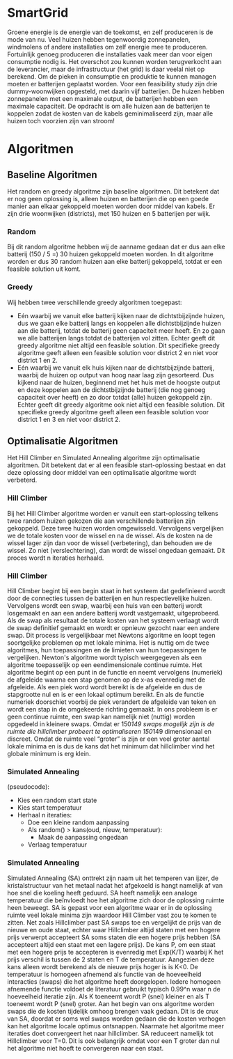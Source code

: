 # SmartGrid
Groene energie is de energie van de toekomst, en zelf produceren is de mode van nu. Veel huizen hebben tegenwoordig zonnepanelen, windmolens of andere installaties om zelf energie mee te produceren. Fortuinlijk genoeg produceren die installaties vaak meer dan voor eigen consumptie nodig is. Het overschot zou kunnen worden terugverkocht aan de leverancier, maar de infrastructuur (het grid) is daar veelal niet op berekend. Om de pieken in consumptie en produktie te kunnen managen moeten er batterijen geplaatst worden.
Voor een feasibility study zijn drie dummy-woonwijken opgesteld, met daarin vijf batterijen. De huizen hebben zonnepanelen met een maximale output, de batterijen hebben een maximale capaciteit.
De opdracht is om alle huizen aan de batterijen te koppelen zodat de kosten van de kabels geminimaliseerd zijn, maar alle huizen toch voorzien zijn van stroom!

# Algoritmen

## Baseline Algoritmen
Het random en greedy algoritme zijn baseline algoritmen. Dit betekent dat er nog geen oplossing is, alleen huizen en batterijen die op een goede manier aan elkaar gekoppeld moeten worden door middel van kabels. Er zijn drie woonwijken (districts), met 150 huizen en 5 batterijen per wijk.

### Random
Bij dit random algoritme hebben wij de aanname gedaan dat er dus aan elke batterij (150 / 5 =) 30 huizen gekoppeld moeten worden. In dit algoritme worden er dus 30 random huizen aan elke batterij gekoppeld, totdat er een feasible solution uit komt.

### Greedy
Wij hebben twee verschillende greedy algoritmen toegepast:
- Eén waarbij we vanuit elke batterij kijken naar de dichtstbijzijnde huizen, dus we gaan elke batterij langs en koppelen alle dichtstbijzijnde huizen aan die batterij, totdat de batterij geen capaciteit meer heeft. En zo gaan we alle batterijen langs totdat de batterijen vol zitten. Echter geeft dit greedy algoritme niet altijd een feasible solution. Dit specifieke greedy algoritme geeft alleen een feasible solution voor district 2 en niet voor district 1 en 2.
- Eén waarbij we vanuit elk huis kijken naar de dichtstbijzijnde batterij, waarbij de huizen op output van hoog naar laag zijn gesorteerd. Dus kijkend naar de huizen, beginnend met het huis met de hoogste output en deze koppelen aan de dichtstbijzijnde batterij (die nog genoeg capaciteit over heeft) en zo door totdat (alle) huizen gekoppeld zijn. Echter geeft dit greedy algoritme ook niet altijd een feasible solution. Dit specifieke greedy algoritme geeft alleen een feasible solution voor district 1 en 3 en niet voor district 2.

## Optimalisatie Algoritmen
Het Hill Climber en Simulated Annealing algoritme zijn optimalisatie algoritmen. Dit betekent dat er al een feasible start-oplossing bestaat en dat deze oplossing door middel van een optimalisatie algoritme wordt verbeterd.

### Hill Climber
Bij het Hill Climber algoritme worden er vanuit een start-oplossing telkens twee random huizen gekozen die aan verschillende batterijen zijn gekoppeld. Deze twee huizen worden omgewisseld. Vervolgens vergelijken we de totale kosten voor de wissel en na de wissel. Als de kosten na de wissel lager zijn dan voor de wissel (verbetering), dan behouden we de wissel. Zo niet (verslechtering), dan wordt de wissel ongedaan gemaakt. Dit proces wordt n iteraties herhaald.

### Hill Climber
Hill Climber begint bij een begin staat in het systeem dat gedefinieerd wordt door de connecties tussen de batterijen en hun respectievelijke huizen. Vervolgens wordt een swap, waarbij een huis van een batterij wordt losgemaakt en aan een andere batterij wordt vastgemaakt, uitgeprobeerd. Als de swap als resultaat de totale kosten van het systeem verlaagt wordt de swap definitief gemaakt en wordt er opnieuw gezocht naar een andere swap. Dit process is vergelijkbaar met Newtons algoritme en loopt tegen soortgelijke problemen op met lokale minima. Het is nuttig om de twee algoritmes, hun toepassingen en de limieten van hun toepassingen te vergelijken. Newton's algoritme wordt typisch weergegeven als een algoritme toepasselijk op een eendimensionale continue ruimte. Het algoritme begint op een punt in de functie en neemt vervolgens (numeriek) de afgeleide waarna een stap genomen op de x-as evenredig met de afgeleide. Als een piek word wordt bereikt is de afgeleide en dus de stapgrootte nul en is er een lokaal optimum bereikt. En als de functie numeriek doorschiet voorbij de piek verandert de afgeleide van teken en wordt een stap in de omgekeerde richting gemaakt. In ons probleem is er geen continue ruimte, een swap kan namelijk niet (nuttig) worden opgedeeld in kleinere swaps. Omdat er 150*149 swaps mogelijk zijn is de ruimte die hillclimber probeert te optimaliseren 150*149 dimensionaal en discreet. Omdat de ruimte veel “groter” is zijn er een veel groter aantal lokale minima en is dus de kans dat het minimum dat hillclimber vind het globale minimum is erg klein.

### Simulated Annealing
(pseudocode):
- Kies een random start state
- Kies start temperatuur
- Herhaal n iteraties:
  - Doe een kleine random aanpassing
  - Als random() > kans(oud, nieuw, temperatuur):
    - Maak de aanpassing ongedaan
  - Verlaag temperatuur

### Simulated Annealing
Simulated Annealing (SA) onttrekt zijn naam uit het temperen van ijzer, de kristalstructuur van het metaal nadat het afgekoeld is hangt namelijk af van hoe snel die koeling heeft geduurd. SA heeft namelijk een analoge temperatuur die beïnvloedt hoe het algoritme zich door de oplossing ruimte heen beweegt. SA is gepast voor een algoritme waar er in de oplossing ruimte veel lokale minima zijn waardoor Hill Climber vast zou te komen te zitten. Net zoals Hillclimber past SA swaps toe en vergelijkt de prijs van de nieuwe en oude staat, echter waar Hillclimber altijd staten met een hogere prijs verwerpt accepteert SA soms staten die een hogere prijs hebben (SA accepteert altijd een staat met een lagere prijs). De kans P, om een staat met een hogere prijs te accepteren is evenredig met Exp(K/T) waarbij K het prijs verschil is tussen de 2 staten en T de temperatuur. Aangezien deze kans alleen wordt berekend als de nieuwe prijs hoger is is K<0. De temperatuur is homogeen afnemend als functie van de hoeveelheid interacties (swaps) die het algoritme heeft doorgelopen. Iedere homogeen afnemende functie voldoet de literatuur gebruikt typisch 0.99^n waar n de hoeveelheid iteratie zijn. Als K toeneemt wordt P (snel) kleiner en als T toeneemt wordt P (snel) groter. Aan het begin van ons algoritme worden swaps die de kosten tijdelijk omhoog brengen vaak gedaan. Dit is de crux van SA, doordat er soms wel swaps worden gedaan die de kosten verhogen kan het algoritme locale optimus ontsnappen. Naarmate het algoritme meer iteraties doet convergeert het naar hillclimber. SA reduceert namelijk tot Hillclimber voor T=0. Dit is ook belangrijk omdat voor een T groter dan nul het algoritme niet hoeft te convergeren naar een staat. 
